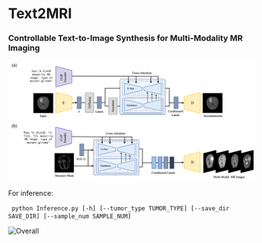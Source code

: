 # Text2MRI
### Controllable Text-to-Image Synthesis for Multi-Modality MR Imaging

![Overall](https://github.com/kyurikeem/Text2MRI/blob/main/results/Overall.png)

For inference:

     python Inference.py [-h] [--tumor_type TUMOR_TYPE] [--save_dir SAVE_DIR] [--sample_num SAMPLE_NUM]

![Overall](https://github.com/kyurikeem/Text2MRI/blob/main/results/Results.png)
